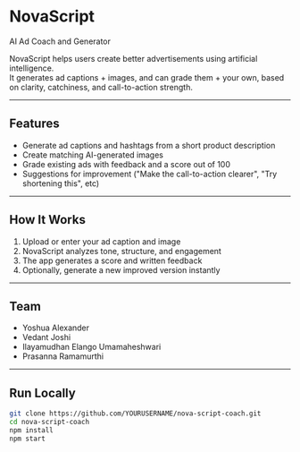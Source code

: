 # NovaScript
AI Ad Coach and Generator

NovaScript helps users create better advertisements using artificial intelligence.  
It generates ad captions + images, and can grade them + your own, based on clarity, catchiness, and call-to-action strength.

---


## Features
- Generate ad captions and hashtags from a short product description  
- Create matching AI-generated images  
- Grade existing ads with feedback and a score out of 100  
- Suggestions for improvement ("Make the call-to-action clearer", "Try shortening this", etc)  

---

## How It Works
1. Upload or enter your ad caption and image  
2. NovaScript analyzes tone, structure, and engagement  
3. The app generates a score and written feedback  
4. Optionally, generate a new improved version instantly  

---

## Team
- Yoshua Alexander
- Vedant Joshi
- Ilayamudhan Elango Umamaheshwari
- Prasanna Ramamurthi

---

## Run Locally
```bash
git clone https://github.com/YOURUSERNAME/nova-script-coach.git
cd nova-script-coach
npm install
npm start
